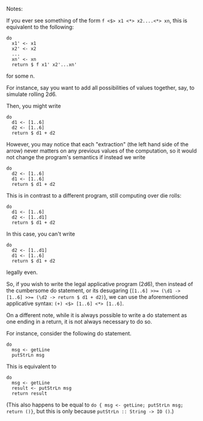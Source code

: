 

Notes: 

If you ever see something of the form `f <$> x1 <*> x2....<*> xn`, this is equivalent to the following: 

```
do 
  x1' <- x1 
  x2' <- x2 
  ...
  xn' <- xn 
  return $ f x1' x2'...xn' 
```
for some n. 

For instance, say you want to add all possibilities of values together, say, to simulate rolling 2d6. 

Then, you might write 

```
do 
  d1 <- [1..6] 
  d2 <- [1..6] 
  return $ d1 + d2 
```

However, you may notice that each "extraction" (the left hand side of the arrow) never matters on any previous values of the computation, so it would not change the program's semantics if instead we write 

```
do 
  d2 <- [1..6]
  d1 <- [1..6]
  return $ d1 + d2 
```

This is in contrast to a different program, still computing over die rolls: 
```
do 
  d1 <- [1..6] 
  d2 <- [1..d1] 
  return $ d1 + d2 
```

In this case, you can't write 
```
do 
  d2 <- [1..d1] 
  d1 <- [1..6] 
  return $ d1 + d2 
```
legally even. 

So, if you wish to write the legal applicative program (2d6), then instead of the cumbersome do statement, or its desugaring (`[1..6] >>= (\d1 -> [1..6] >>= (\d2 -> return $ d1 + d2)`), we can use the aforementioned applicative syntax: `(+) <$> [1..6] <*> [1..6]`. 


On a different note, while it is always possible to write a do statement as one ending in a return, it is not always necessary to do so. 

For instance, consider the following do statement. 

```
do 
  msg <- getLine
  putStrLn msg 
```

This is equivalent to 

```
do 
  msg <- getLine 
  result <- putStrLn msg 
  return result 
```

(This also happens to be equal to `do { msg <- getLine; putStrLn msg; return ()}`, but this is only because `putStrLn :: String -> IO ()`.) 



